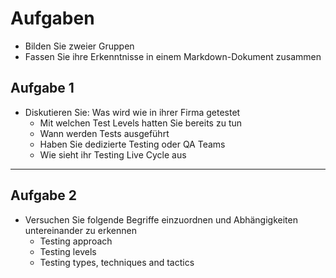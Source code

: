 # Aufgaben

- Bilden Sie zweier Gruppen
- Fassen Sie ihre Erkenntnisse in einem Markdown-Dokument zusammen


## Aufgabe 1

- Diskutieren Sie: Was wird wie in ihrer Firma getestet
  - Mit welchen Test Levels hatten Sie bereits zu tun
  - Wann werden Tests ausgeführt
  - Haben Sie dedizierte Testing oder QA Teams
  - Wie sieht ihr Testing Live Cycle aus

---

## Aufgabe 2

- Versuchen Sie folgende Begriffe einzuordnen und Abhängigkeiten untereinander zu erkennen
  - Testing approach
  - Testing levels
  - Testing types, techniques and tactics
